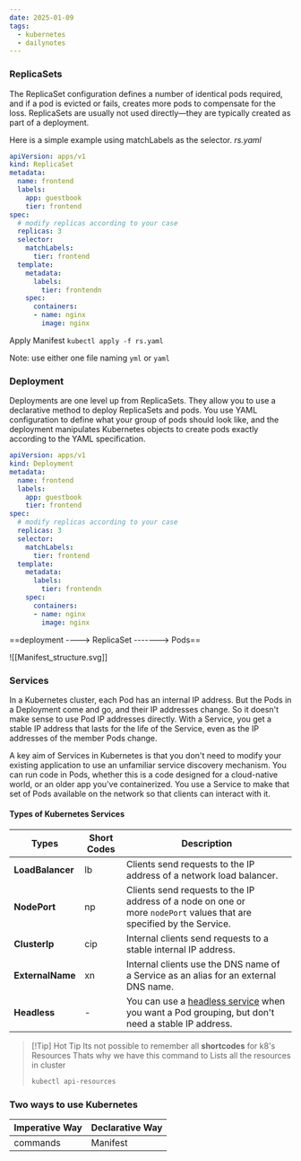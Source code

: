 ```yaml
---
date: 2025-01-09
tags:
  - kubernetes
  - dailynotes
---
```

### ReplicaSets
The ReplicaSet configuration defines a number of identical pods required, and if a pod is evicted or fails, creates more pods to compensate for the loss.
ReplicaSets are usually not used directly—they are typically created as part of a deployment.

Here is a simple example using matchLabels as the selector.
*rs.yaml*
```yaml
apiVersion: apps/v1
kind: ReplicaSet
metadata:
  name: frontend
  labels:
    app: guestbook
    tier: frontend
spec:
  # modify replicas according to your case
  replicas: 3
  selector:
    matchLabels:
      tier: frontend
  template:
    metadata:
      labels:
        tier: frontendn
    spec:
      containers:
      - name: nginx
        image: nginx
```
Apply Manifest `kubectl apply -f rs.yaml`

Note: use either one file naming `yml` or `yaml`

### Deployment

Deployments are one level up from ReplicaSets. They allow you to use a declarative method to deploy ReplicaSets and pods. You use YAML configuration to define what your group of pods should look like, and the deployment manipulates Kubernetes objects to create pods exactly according to the YAML specification.

```yaml
apiVersion: apps/v1
kind: Deployment
metadata:
  name: frontend
  labels:
    app: guestbook
    tier: frontend
spec:
  # modify replicas according to your case
  replicas: 3
  selector:
    matchLabels:
      tier: frontend
  template:
    metadata:
      labels:
        tier: frontendn
    spec:
      containers:
      - name: nginx
        image: nginx
```

==deployment ----> ReplicaSet -------> Pods==

![[Manifest_structure.svg]]
### Services
In a Kubernetes cluster, each Pod has an internal IP address. But the Pods in a Deployment come and go, and their IP addresses change. So it doesn't make sense to use Pod IP addresses directly. With a Service, you get a stable IP address that lasts for the life of the Service, even as the IP addresses of the member Pods change.

A key aim of Services in Kubernetes is that you don't need to modify your existing application to use an unfamiliar service discovery mechanism. You can run code in Pods, whether this is a code designed for a cloud-native world, or an older app you've containerized. You use a Service to make that set of Pods available on the network so that clients can interact with it.

#### Types of Kubernetes Services

| Types            | Short Codes | Description                                                                                                                                                                            |
| ---------------- | ----------- | -------------------------------------------------------------------------------------------------------------------------------------------------------------------------------------- |
| **LoadBalancer** | lb          | Clients send requests to the IP address of a network load balancer.                                                                                                                    |
| **NodePort**     | np          | Clients send requests to the IP address of a node on one or more `nodePort` values that are specified by the Service.                                                                  |
| **ClusterIp**    | cip         | Internal clients send requests to a stable internal IP address.                                                                                                                        |
| **ExternalName** | xn          | Internal clients use the DNS name of a Service as an alias for an external DNS name.                                                                                                   |
| **Headless**     | -           | You can use a [headless service](https://kubernetes.io/docs/concepts/services-networking/service/#headless-services) when you want a Pod grouping, but don't need a stable IP address. |

>[!Tip] Hot Tip
> Its not possible to remember all **shortcodes** for k8's Resources
> Thats why we have this command to Lists all the resources in cluster
> 
> ```bash
> kubectl api-resources
> ```

### Two ways to use Kubernetes

| Imperative Way | Declarative Way |
| -------------- | --------------- |
| commands       | Manifest        |



